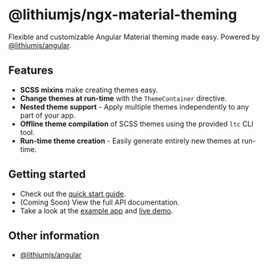 # @lithiumjs/ngx-material-theming

Flexible and customizable Angular Material theming made easy. Powered by [@lithiumjs/angular](https://github.com/lVlyke/lithium-angular).

## Features

* **SCSS mixins** make creating themes easy.
* **Change themes at run-time** with the `ThemeContainer` directive.
* **Nested theme support** - Apply multiple themes independently to any part of your app.
* **Offline theme compilation** of SCSS themes using the provided `ltc` CLI tool.
* **Run-time theme creation** - Easily generate entirely new themes at run-time.

## Getting started

* Check out the [quick start guide](/docs/quick-start.md).
* (Coming Soon) View the full API documentation.
* Take a look at the [example app](https://github.com/lVlyke/lithium-ngx-material-theming-example) and [live demo](https://lvlyke.github.io/lithium-ngx-material-theming-example/).

## Other information

* [@lithiumjs/angular](https://github.com/lVlyke/lithium-angular)